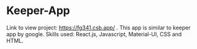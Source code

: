 # Keeper-App
Link to view project: https://fg341.csb.app/ .
This app is similar to keeper app by google.
Skills used: React.js, Javascript, Material-UI, CSS and HTML.
